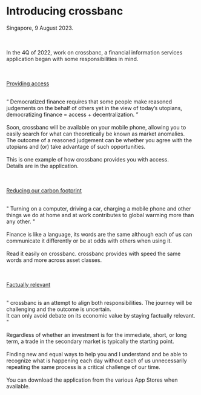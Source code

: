 # Introducing crossbanc
Singapore, 9 August 2023.
<br />
<br />
<br />
<p>
In the 4Q of 2022, work on crossbanc, a financial information services application began with some responsibilities in mind.
</p>
<br /><br />
<ins>Providing access</ins>
<br /><br />
<p>
“ Democratized finance requires that some people make reasoned judgements on the behalf of others yet in the view of today’s utopians, democratizing finance = access + decentralization. ”
<br />
<br />
Soon, crossbanc will be available on your mobile phone, allowing you to easily search for what can theoretically be known as market anomalies. 
<br />
The outcome of a reasoned judgement can be whether you agree with the utopians and (or) take advantage of such opportunities. 
<br />
<br />
This is one example of how crossbanc provides you with access. 
<br />
Details are in the application.
</p>
<br />
<br />
<ins>Reducing our carbon footprint</ins>
<br />
<br />
<p>
" Turning on a computer, driving a car, charging a mobile phone and other things we do at home and at work contributes to global warming more than any other. " 
<br />
<br />
Finance is like a language, its words are the same although each of us can communicate it differently or be at odds with others when using it. 
<br />
<br />
Read it easily on crossbanc. crossbanc provides with speed the same words and more across asset classes.
</p>
<br />
<br />
<ins>Factually relevant</ins>
<br />
<br />
<p>
" crossbanc is an attempt to align both responsibilities. The journey will be challenging and the outcome is uncertain. 
</br>
It can only avoid debate on its economic value by staying factually relevant. "
<br />
<br />
Regardless of whether an investment is for the immediate, short, or long term, a trade in the secondary market is typically the starting point.
<br />
<br />
Finding new and equal ways to help you and I understand and be able to recognize what is happening each day without each of us unnecessarily repeating the same process is a critical challenge of our time.
<br />
<br />
You can download the application from the various App Stores when available.
</p>
<br />
<br />
